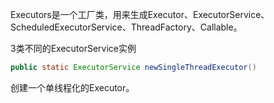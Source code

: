 Executors是一个工厂类，用来生成Executor、ExecutorService、ScheduledExecutorService、ThreadFactory、Callable。

3类不同的ExecutorService实例
```java
public static ExecutorService newSingleThreadExecutor()
```
创建一个单线程化的Executor。
